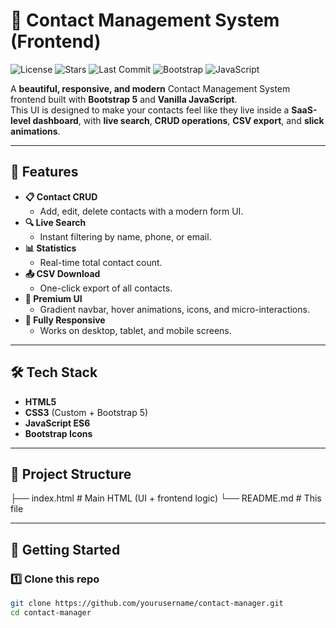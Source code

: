 # 📇 Contact Management System (Frontend)

![License](https://img.shields.io/github/license/yourusername/contact-manager?color=blue)
![Stars](https://img.shields.io/github/stars/yourusername/contact-manager?style=social)
![Last Commit](https://img.shields.io/github/last-commit/yourusername/contact-manager?color=purple)
![Bootstrap](https://img.shields.io/badge/Bootstrap-5.3-blueviolet?logo=bootstrap&logoColor=white)
![JavaScript](https://img.shields.io/badge/JavaScript-ES6-yellow?logo=javascript)

A **beautiful, responsive, and modern** Contact Management System frontend built with **Bootstrap 5** and **Vanilla JavaScript**.  
This UI is designed to make your contacts feel like they live inside a **SaaS-level dashboard**, with **live search**, **CRUD operations**, **CSV export**, and **slick animations**.

---

## 🌟 Features

- **📋 Contact CRUD**
  - Add, edit, delete contacts with a modern form UI.
- **🔍 Live Search**
  - Instant filtering by name, phone, or email.
- **📊 Statistics**
  - Real-time total contact count.
- **📤 CSV Download**
  - One-click export of all contacts.
- **💎 Premium UI**
  - Gradient navbar, hover animations, icons, and micro-interactions.
- **📱 Fully Responsive**
  - Works on desktop, tablet, and mobile screens.

---

## 🛠️ Tech Stack

- **HTML5**
- **CSS3** (Custom + Bootstrap 5)
- **JavaScript ES6**
- **Bootstrap Icons**

---

## 📂 Project Structure
├── index.html # Main HTML (UI + frontend logic)
└── README.md # This file

---

## 🚀 Getting Started

### 1️⃣ Clone this repo
```bash
git clone https://github.com/yourusername/contact-manager.git
cd contact-manager
